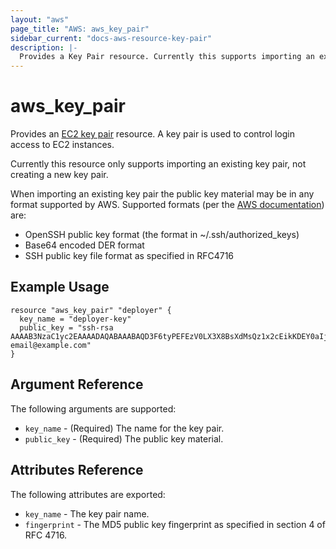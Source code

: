 ```yaml
---
layout: "aws"
page_title: "AWS: aws_key_pair"
sidebar_current: "docs-aws-resource-key-pair"
description: |-
  Provides a Key Pair resource. Currently this supports importing an existing key pair but not creating a new key pair.
---
```


# aws\_key\_pair

Provides an [EC2 key pair](http://docs.aws.amazon.com/AWSEC2/latest/UserGuide/ec2-key-pairs.html) resource. A key pair is used to control login access to EC2 instances. 

Currently this resource only supports importing an existing key pair, not creating a new key pair.

When importing an existing key pair the public key material may be in any format supported by AWS. Supported formats (per the [AWS documentation](http://docs.aws.amazon.com/AWSEC2/latest/UserGuide/ec2-key-pairs.html#how-to-generate-your-own-key-and-import-it-to-aws)) are:

* OpenSSH public key format (the format in ~/.ssh/authorized_keys)
* Base64 encoded DER format
* SSH public key file format as specified in RFC4716

## Example Usage

```
resource "aws_key_pair" "deployer" {
  key_name = "deployer-key" 
  public_key = "ssh-rsa AAAAB3NzaC1yc2EAAAADAQABAAABAQD3F6tyPEFEzV0LX3X8BsXdMsQz1x2cEikKDEY0aIj41qgxMCP/iteneqXSIFZBp5vizPvaoIR3Um9xK7PGoW8giupGn+EPuxIA4cDM4vzOqOkiMPhz5XK0whEjkVzTo4+S0puvDZuwIsdiW9mxhJc7tgBNL0cYlWSYVkz4G/fslNfRPW5mYAM49f4fhtxPb5ok4Q2Lg9dPKVHO/Bgeu5woMc7RY0p1ej6D4CKFE6lymSDJpW0YHX/wqE9+cfEauh7xZcG0q9t2ta6F6fmX0agvpFyZo8aFbXeUBr7osSCJNgvavWbM/06niWrOvYX2xwWdhXmXSrbX8ZbabVohBK41 email@example.com"
}
```

## Argument Reference

The following arguments are supported:

* `key_name` - (Required) The name for the key pair.
* `public_key` - (Required) The public key material. 

## Attributes Reference

The following attributes are exported:

* `key_name` - The key pair name.
* `fingerprint` - The MD5 public key fingerprint as specified in section 4 of RFC 4716.

